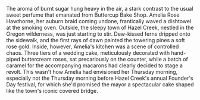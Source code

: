 The aroma of burnt sugar hung heavy in the air, a stark contrast to the usual sweet perfume that emanated from Buttercup Bake Shop. Amelia Rose Hawthorne, her auburn braid coming undone, frantically waved a dishtowel at the smoking oven.  Outside, the sleepy town of Hazel Creek, nestled in the Oregon wilderness, was just starting to stir.  Dew-kissed ferns dripped onto the sidewalk, and the first rays of dawn painted the towering pines a soft rose gold.  Inside, however, Amelia's kitchen was a scene of controlled chaos.  Three tiers of a wedding cake, meticulously decorated with hand-piped buttercream roses, sat precariously on the counter, while a batch of caramel for the accompanying macarons had clearly decided to stage a revolt. This wasn't how Amelia had envisioned her Thursday morning, especially not the Thursday morning before Hazel Creek's annual Founder's Day festival, for which she'd promised the mayor a spectacular cake shaped like the town's iconic covered bridge.
